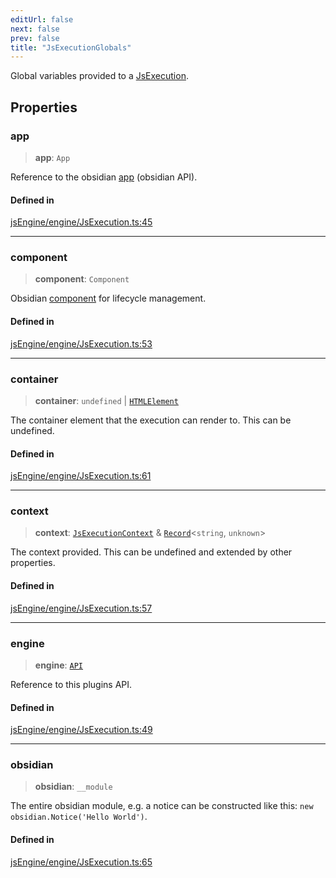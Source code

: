 ```yaml
---
editUrl: false
next: false
prev: false
title: "JsExecutionGlobals"
---
```


Global variables provided to a [JsExecution](../../../../../obsidian-js-engine-plugin-docs/api/classes/jsexecution).

## Properties

### app

> **app**: `App`

Reference to the obsidian [app](https://docs.obsidian.md/Reference/TypeScript+API/App) (obsidian API).

#### Defined in

[jsEngine/engine/JsExecution.ts:45](https://github.com/mProjectsCode/obsidian-js-engine-plugin/blob/2a2cfe4836b2dabd89bbe1da5831eff3e3e8be62/jsEngine/engine/JsExecution.ts#L45)

***

### component

> **component**: `Component`

Obsidian [component](https://docs.obsidian.md/Reference/TypeScript+API/Component) for lifecycle management.

#### Defined in

[jsEngine/engine/JsExecution.ts:53](https://github.com/mProjectsCode/obsidian-js-engine-plugin/blob/2a2cfe4836b2dabd89bbe1da5831eff3e3e8be62/jsEngine/engine/JsExecution.ts#L53)

***

### container

> **container**: `undefined` \| [`HTMLElement`](https://developer.mozilla.org/docs/Web/API/HTMLElement)

The container element that the execution can render to. This can be undefined.

#### Defined in

[jsEngine/engine/JsExecution.ts:61](https://github.com/mProjectsCode/obsidian-js-engine-plugin/blob/2a2cfe4836b2dabd89bbe1da5831eff3e3e8be62/jsEngine/engine/JsExecution.ts#L61)

***

### context

> **context**: [`JsExecutionContext`](/obsidian-js-engine-plugin-docs/api/interfaces/jsexecutioncontext/) & [`Record`](https://www.typescriptlang.org/docs/handbook/utility-types.html#recordkeys-type)\<`string`, `unknown`\>

The context provided. This can be undefined and extended by other properties.

#### Defined in

[jsEngine/engine/JsExecution.ts:57](https://github.com/mProjectsCode/obsidian-js-engine-plugin/blob/2a2cfe4836b2dabd89bbe1da5831eff3e3e8be62/jsEngine/engine/JsExecution.ts#L57)

***

### engine

> **engine**: [`API`](/obsidian-js-engine-plugin-docs/api/classes/api/)

Reference to this plugins API.

#### Defined in

[jsEngine/engine/JsExecution.ts:49](https://github.com/mProjectsCode/obsidian-js-engine-plugin/blob/2a2cfe4836b2dabd89bbe1da5831eff3e3e8be62/jsEngine/engine/JsExecution.ts#L49)

***

### obsidian

> **obsidian**: `__module`

The entire obsidian module, e.g. a notice can be constructed like this: `new obsidian.Notice('Hello World')`.

#### Defined in

[jsEngine/engine/JsExecution.ts:65](https://github.com/mProjectsCode/obsidian-js-engine-plugin/blob/2a2cfe4836b2dabd89bbe1da5831eff3e3e8be62/jsEngine/engine/JsExecution.ts#L65)
